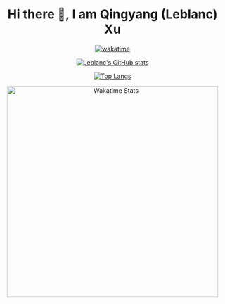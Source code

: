 <div align="center">

# Hi there 👋, I am Qingyang (Leblanc) Xu

[![wakatime](https://wakatime.com/badge/user/41d17930-7571-4a3b-8741-f0e509a54158.svg)](https://wakatime.com/@41d17930-7571-4a3b-8741-f0e509a54158)

[![Leblanc's GitHub stats](https://github-readme-stats.vercel.app/api?username=watanabexia&include_all_commits=true&theme=transparent)](https://github.com/anuraghazra/github-readme-stats)

[![Top Langs](https://github-readme-stats.vercel.app/api/top-langs/?username=watanabexia&exclude_repo=Camera-Imitation&layout=compact&theme=transparent)](https://github.com/anuraghazra/github-readme-stats)

[<img src="https://github-readme-stats.vercel.app/api/wakatime?username=41d17930-7571-4a3b-8741-f0e509a54158&theme=dark&hide_border=true&layout=compact&custom_title=This%20week%20I%20spent%20my%20time%20on" alt="Wakatime Stats" width="480" />](https://wakatime.com/@41d17930-7571-4a3b-8741-f0e509a54158) 

</div>